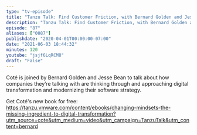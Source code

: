 ```yaml
---
type: "tv-episode"
title: "Tanzu Talk: Find Customer Friction, with Bernard Golden and Jesse Bean"
description: "Tanzu Talk: Find Customer Friction, with Bernard Golden and Jesse Bean"
episode: "87"
aliases: ["0087"]
publishdate: "2020-04-01T00:00:00-07:00"
date: "2021-06-03 18:44:32"
minutes: 120
youtube: "jsjf6LqRCM8"
draft: "False"
---
```


Coté is joined by Bernard Golden and Jesse Bean to talk about how companies they’re talking with are thinking through and approaching digital transformation and modernizing their software strategy.

Get Coté's new book for free: https://tanzu.vmware.com/content/ebooks/changing-mindsets-the-missing-ingredient-to-digital-transformation?utm_source=cote&utm_medium=video&utm_campaign=TanzuTalk&utm_content=bernard